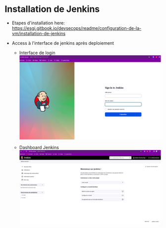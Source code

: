 # Installation de Jenkins

* Etapes d'installation here: https://esgi.gitbook.io/devsecops/readme/configuration-de-la-vm/installation-de-jenkins

* Access à l'interface de jenkins après deploiement

    * Interface de login
    ![Login to Jenkins](./images/3.1-jenkins-login.png)

    * Dashboard Jenkins
    ![Dashboard Jenkins](./images/3.2-jenkins-dash.png)
